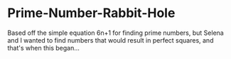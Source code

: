 # Prime-Number-Rabbit-Hole

Based off the simple equation 6n+1 for finding prime numbers, but Selena and I wanted to find numbers that would result in perfect squares, and that's when this began...
